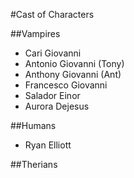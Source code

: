 #Cast of Characters

##Vampires
* Cari Giovanni
* Antonio Giovanni (Tony)
* Anthony Giovanni (Ant)
* Francesco Giovanni
* Salador Einor
* Aurora Dejesus

##Humans
* Ryan Elliott

##Therians
